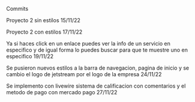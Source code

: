 Commits

Proyecto 2 sin estilos 15/11/22

Proyecto 2 con estilos 17/11/22

Ya si haces click en un enlace puedes ver la info de un servicio en especifico y de igual forma lo puedes buscar para que te muestre uno en especifico 19/11/22

Se pusieron nuevos estilos a la barra de navegacion, pagina de inicio y se cambio el logo de jetstream por el logo de la empresa 24/11/22

Se implemento con livewire sistema de calificacion con comentarios y el metodo de pago con mercado pago 27/11/22
